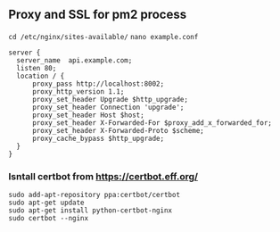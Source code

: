 ## Proxy and SSL for pm2 process

```cd /etc/nginx/sites-available/```
```nano example.conf```

```
server {
  server_name  api.example.com;
  listen 80;
  location / {
      proxy_pass http://localhost:8002;
      proxy_http_version 1.1;
      proxy_set_header Upgrade $http_upgrade;
      proxy_set_header Connection 'upgrade';
      proxy_set_header Host $host;
      proxy_set_header X-Forwarded-For $proxy_add_x_forwarded_for;
      proxy_set_header X-Forwarded-Proto $scheme;
      proxy_cache_bypass $http_upgrade;
  }
}
```
### Isntall certbot from https://certbot.eff.org/

```sudo apt-get install software-properties-common
sudo add-apt-repository ppa:certbot/certbot
sudo apt-get update
sudo apt-get install python-certbot-nginx
sudo certbot --nginx

